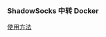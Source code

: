 ### ShadowSocks 中转 Docker
[使用方法][1]

[1]: https://xulog.com/2015/11/10/use-haproxy-relay-shadowsocks.html